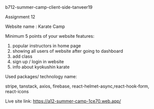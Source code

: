 b712-summer-camp-client-side-tanveer19

Assignment 12

Website name : Karate Camp

Minimum 5 points of your website features:

1. popular instructors in home page
2. showing all users of website after going to dashboard
3. add class
4. sign up / login in website
5. info about kyokushin karate

Used packages/ technology name:

stripe, tanstack, axios, firebase, react-helmet-async,react-hook-form, react-icons

Live site link: https://a12-summer-camp-1ce70.web.app/
